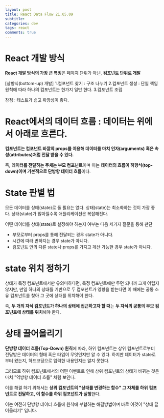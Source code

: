 ```yaml
--- 
layout: post  
title: React Data Flow 21.05.09
subtitle: 
categories: dev
tags: react
comments: true  
--- 
```


# React 개발 방식

**React 개발 방식의 가장 큰 특징**은 페이지 단위가 아닌, **컴포넌트 단위로 개발**

[상향식(bottom-up) 개발]
1.컴포넌트 찾기 : 구조 나누기
2.컴포넌트 생성 : 단일 책임 원칙에 따라 하나의 컴포넌트는 한가지 일만 한다.
3.컴포넌트 조립

장점 : 테스트가 쉽고 확장성이 좋다.

# React에서의 데이터 흐름 : 데이터는 위에서 아래로 흐른다.

**컴포넌트는 컴포넌트 바깥의 props를 이용해 데이터를 마치 인자(arguments) 혹은 속성(attributes)처럼 전달 받을 수 있다.** 

즉, **데이터를 전달하는 주체는 부모 컴포넌트**이며 이는 **데이터의 흐름이 하향식(top-down)이며 기본적으로 단방향 데이터 흐름**이다.

# State 판별 법

모든 데이터를 상태(state)로 둘 필요는 없다. 상태(state)는 최소화하는 것이 가장 좋다. 상태(state)가 많아질수록 애플리케이션은 복잡해진다. 

어떤 데이터를 상태(state)로 설정해야 하는지 여부는 다음 세가지 질문을 통해 판단

- 부모로부터 props를 통해 전달되는 경우 state가 아니다.
- 시간에 따라 변하지는 경우 state가 아니다.
- 컴포넌트 안의 다른 state나 props를 가지고 계산 가능한 경우 state가 아니다.

# state 위치 정하기

상태가 특정 컴포넌트에서만 유의미하다면, 특정 컴포넌트에만 두면 되니까 크게 어렵지 않지만, 만일 하나의 상태를 기반으로 두 컴포넌트가 영향을 받는다면 이 때에는 공통 소유 컴포넌트를 찾아 그 곳에 상태를 위치해야 한다.

즉, **두 개의 자식 컴포넌트가 하나의 상태에 접근하고자 할 때**는 **두 자식의 공통의 부모 컴포넌트에 상태를 위치**해야 한다.

# 상태 끌어올리기

**단방향 데이터 흐름(Top-Down) 원칙**에 따라, 하위 컴포넌트는 상위 컴포넌트로부터 전달받은 데이터의 형태 혹은 타입이 무엇인지만 알 수 있다. 하지만 데이터가 state로부터 왔는지, 하드코딩으로 입력한 내용인지는 알지 못한다.

그러므로 하위 컴포넌트에서의 어떤 이벤트로 인해 상위 컴포넌트의 상태가 바뀌는 것은 마치 "역방향 데이터 흐름" 처럼 보인다. 

이를 해결 하기 위해서는 **상위 컴포넌트의 "상태를 변경하는 함수" 그 자체를 하위 컴포넌트로 전달하고, 이 함수를 하위 컴포넌트가 실행**한다.

이는 여전히 단방향 데이터 흐름에 원칙에 부합하는 해결방법이며 바로 이것이 "상태 끌어올리기" 입니다.
